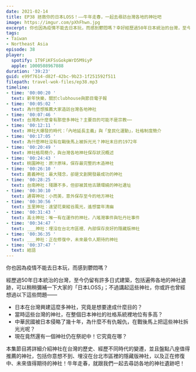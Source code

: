 ```yaml
---
date: 2021-02-14
title: EP38 拯救你的日本LOSS！——牛年走春，一起去尋訪台灣各地的神社吧
image: https://imgur.com/pXhFhwn.jpg
excerpt: 你也因為疫情不能去日本玩，而感到鬱悶嗎？幸好經歷過50年日本統治的台灣，至今仍留有許多日式建築，包括遍佈各地的神社遺跡，可以稍稍彌補你的「日本LOSS」！不過，日本人在台灣興建這麼多神社，究竟是想要達成什麼目的？為什麼多數神社戰後都沒有被馬上拆除？現在唯一維持祭祀的神社又是在哪？本集節目將詳細介紹神社在台灣的歷史，並且盤點八座值得推薦的神社，包括你意想不到、埋沒在台北市區裡的隱藏版神社！牛年走春，就跟我們一起去尋訪各地的神社遺跡吧！
tags:
- Taiwan
- Northeast Asia
episode: 38
player:
  spotify: 1T9FiKFSsGokpWrD5M9iyP
  apple: 1000508967088
duration: '39:23'
guid: e99f7614-d82f-42bc-9b23-1f251592f511
filepath: travel-wok-files/ep38.mp3
timeline:
- time: '00:00:20 '
  text: 新年快樂，關於clubhouse與節目電子報
- time: '00:05:02 '
  text: 為什麼想推薦大家造訪台灣各地神社
- time: '00:07:46 '
  text: 台灣為什麼會有那麼多神社？主要目的可能不是宗教⋯⋯
- time: '00:12:11 '
  text: 神社大爆發的時代：「內地延長主義」與「皇民化運動」，社格制度簡介
- time: '00:17:05 '
  text: 為什麼神社沒有在戰後馬上被拆光光？神社末日的1972年
- time: '00:20:49 '
  text: 神社格局簡介，與台灣各地神社保存狀況概述
- time: '00:24:43 '
  text: 桃園神社：原汁原味，保存最完整的木造神社
- time: '00:26:10 '
  text: 嘉義神社：最大殘念，卻是文創開發最成功的神社
- time: '00:28:25 '
  text: 台南神社：殘蹟不多，但卻被其他古蹟環繞的神社遺址
- time: '00:30:10 '
  text: 通霄神社：小而美，意外保存至今的地方神社
- time: '00:30:56 '
  text: 玉里神社：遠望花東縱谷風光，遙想當年清幽
- time: '00:31:43 '
  text: 高士神社：唯一有在運作的神社，八瑤灣事件與牡丹社事件
- time: '00:34:47 '
  text: ＿＿神社：埋沒在台北市區裡、內部保存良好的隱藏版神社
- time: '00:36:35 '
  text: ＿＿神社：正在修復中，未來最令人期待的神社
- time: '00:37:47 '
  text: 結語
---
```


你也因為疫情不能去日本玩，而感到鬱悶嗎？

經歷過50年日本統治的台灣，至今仍留有許多日式建築，包括遍佈各地的神社遺跡，可以稍稍彌補一下大家的「日本LOSS」；不過講起這些神社，你或許也曾經想過以下這些問題——

* 日本在台灣興建這麼多神社，究竟是想要達成什麼目的？
* 當時這些台灣的神社，在整個日本神社的社格系統裡地位有多高？
* 中華民國被日本侵略了幾十年，為什麼不有仇報仇，在戰後馬上把這些神社拆光光呢？
* 現在竟然還有一個神社仍在祭祀中！它究竟在哪？

本集節目將詳細介紹神社在台灣的歷史、經歷不同時代的變遷，並且盤點八座值得推薦的神社，包括你意想不到、埋沒在台北市區裡的隱藏版神社，以及正在修復中、未來值得期待的神社！牛年走春，就跟我們一起去尋訪各地的神社遺跡吧！




